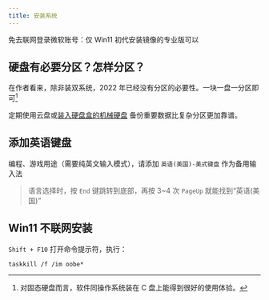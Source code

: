 ```yaml
---
title: 安装系统
---
```


免去联网登录微软账号：仅 Win11 初代安装镜像的专业版可以

## 硬盘有必要分区？怎样分区？

在作者看来，除非装双系统，2022 年已经没有分区的必要性。一块一盘一分区即可[^1]

[^1]: 对固态硬盘而言，软件同操作系统装在 C 盘上能得到很好的使用体验。

定期使用云盘或[装入硬盘盒的机械硬盘](https://search.jd.com/Search?keyword=%E6%9C%BA%E6%A2%B0%E7%A1%AC%E7%9B%98%E7%9B%92&enc=utf-8)
备份重要数据比复杂分区更加靠谱。

## 添加英语键盘

编程、游戏用途（需要纯英文输入模式），请添加 `英语(美国)-美式键盘` 作为备用输入法

> 语言选择时，按 `End` 键跳转到底部，再按 3~4 次 `PageUp` 就能找到“英语(美国)”

## Win11 不联网安装

`Shift + F10` 打开命令提示符，执行：

    taskkill /f /im oobe*
